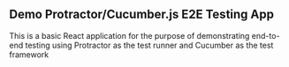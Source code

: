 ## Demo Protractor/Cucumber.js E2E Testing App
This is a basic React application for the purpose of demonstrating end-to-end testing using Protractor as the test runner and Cucumber as the test framework
